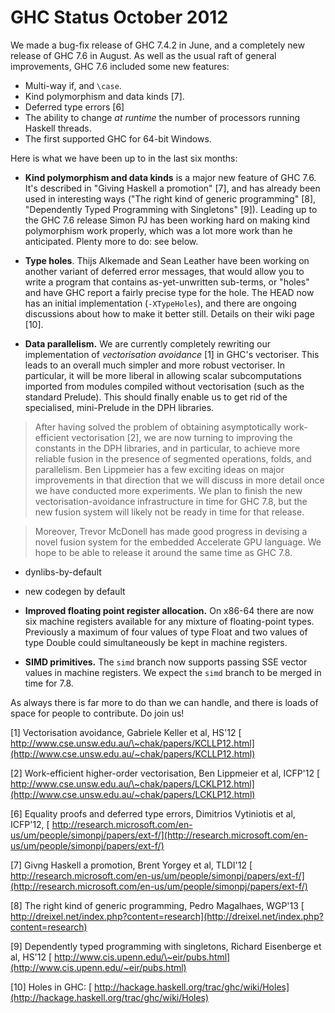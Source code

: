 # GHC Status October 2012



We made a bug-fix release of GHC 7.4.2 in June, and a completely new release of GHC 7.6 in August.  As well as the usual raft of general improvements, GHC 7.6 included some new features:


- Multi-way if, and `\case`.
- Kind polymorphism and data kinds \[7\].
- Deferred type errors \[6\]
- The ability to change *at runtime* the number of processors running Haskell threads.
- The first supported GHC for 64-bit Windows.


Here is what we have been up to in the last six months:


- **Kind polymorphism and data kinds** is a major new feature
  of GHC 7.6. It's
  described in "Giving Haskell a promotion" \[7\], and has already
  been used in interesting ways ("The right kind of generic
  programming" \[8\], "Dependently Typed Programming with Singletons" \[9\]).  Leading up to the GHC 7.6 release
  Simon PJ has been working hard on making kind polymorphism work
  properly, which was a lot more work than he anticipated. Plenty
  more to do: see below.

- **Type holes**. Thijs Alkemade and Sean Leather have been working on another variant of deferred error messages, that would allow you to write a program that contains as-yet-unwritten sub-terms, or "holes" and have GHC report a fairly precise type for the hole. The HEAD now has an initial implementation (`-XTypeHoles`), and there are ongoing discussions about how to make it better still.  Details on their wiki page \[10\].

- **Data parallelism.** We are currently completely rewriting our implementation of *vectorisation avoidance* \[1\] in GHC's vectoriser. This leads to an overall much simpler and more robust vectoriser. In particular, it will be more liberal in allowing scalar subcomputations imported from modules compiled without vectorisation (such as the standard Prelude). This should finally enable us to get rid of the specialised, mini-Prelude in the DPH libraries.

>
>
> After having solved the problem of obtaining asymptotically work-efficient vectorisation \[2\], we are now turning to improving the constants in the DPH libraries, and in particular, to achieve more reliable fusion in the presence of segmented operations, folds, and parallelism. Ben Lippmeier has a few exciting ideas on major improvements in that direction that we will discuss in more detail once we have conducted more experiments. We plan to finish the new vectorisation-avoidance infrastructure in time for GHC 7.8, but the new fusion system will likely not be ready in time for that release.
>
>

>
>
> Moreover, Trevor McDonell has made good progress in devising a novel fusion system for the embedded Accelerate GPU language. We hope to be able to release it around the same time as GHC 7.8.
>
>

- dynlibs-by-default

- new codegen by default

- **Improved floating point register allocation.** On x86-64 there are now six machine registers available for any mixture of floating-point types. Previously a maximum of four values of type Float and two values of type Double could simultaneously be kept in machine registers.

- **SIMD primitives.** The `simd` branch now supports passing SSE vector values in machine registers. We expect the `simd` branch to be merged in time for 7.8.


As always there is far more to do than we can handle, and there is loads of space for people to contribute.  Do join us!



\[1\] Vectorisation avoidance, Gabriele Keller et al, HS'12 [
http://www.cse.unsw.edu.au/\~chak/papers/KCLLP12.html](http://www.cse.unsw.edu.au/~chak/papers/KCLLP12.html) 

\[2\] Work-efficient higher-order vectorisation, Ben Lippmeier et al, ICFP'12 [
http://www.cse.unsw.edu.au/\~chak/papers/LCKLP12.html](http://www.cse.unsw.edu.au/~chak/papers/LCKLP12.html) 

\[6\] Equality proofs and deferred type errors, Dimitrios Vytiniotis et al, ICFP'12, [
http://research.microsoft.com/en-us/um/people/simonpj/papers/ext-f/](http://research.microsoft.com/en-us/um/people/simonpj/papers/ext-f/) 

\[7\] Givng Haskell a promotion, Brent Yorgey et al, TLDI'12 [
http://research.microsoft.com/en-us/um/people/simonpj/papers/ext-f/](http://research.microsoft.com/en-us/um/people/simonpj/papers/ext-f/) 

\[8\] The right kind of generic programming, Pedro Magalhaes, WGP'13 [
http://dreixel.net/index.php?content=research](http://dreixel.net/index.php?content=research) 

\[9\] Dependently typed programming with singletons, Richard Eisenberge et al, HS'12 [
http://www.cis.upenn.edu/\~eir/pubs.html](http://www.cis.upenn.edu/~eir/pubs.html)  

\[10\] Holes in GHC:  [
http://hackage.haskell.org/trac/ghc/wiki/Holes](http://hackage.haskell.org/trac/ghc/wiki/Holes)


